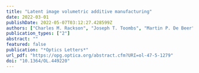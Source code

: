 ```yaml
---
title: "Latent image volumetric additive manufacturing"
date: 2022-03-01
publishDate: 2022-05-07T03:12:27.428599Z
authors: ["Charles M. Rackson", "Joseph T. Toombs", "Martin P. De Beer", "Caitlyn C. Cook", "Maxim Shusteff", "Hayden K. Taylor", "Robert R. McLeod"]
publication_types: ["2"]
abstract: ""
featured: false
publication: "*Optics Letters*"
url_pdf: "https://opg.optica.org/abstract.cfm?URI=ol-47-5-1279"
doi: "10.1364/OL.449220"
---
```


